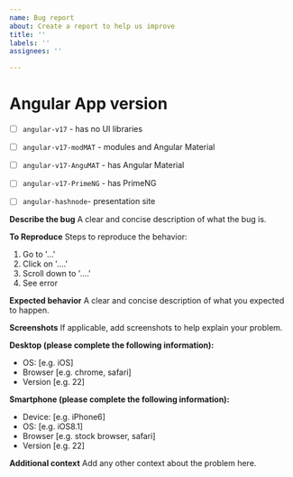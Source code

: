 ```yaml
---
name: Bug report
about: Create a report to help us improve
title: ''
labels: ''
assignees: ''

---
```


# Angular App version

- [ ] `angular-v17` - has no UI libraries
- [ ] `angular-v17-modMAT` - modules and Angular Material
- [ ] `angular-v17-AnguMAT` - has Angular Material
- [ ] `angular-v17-PrimeNG` - has PrimeNG 
- [ ] `angular-hashnode`- presentation site


**Describe the bug**
A clear and concise description of what the bug is.

**To Reproduce**
Steps to reproduce the behavior:
1. Go to '...'
2. Click on '....'
3. Scroll down to '....'
4. See error

**Expected behavior**
A clear and concise description of what you expected to happen.

**Screenshots**
If applicable, add screenshots to help explain your problem.

**Desktop (please complete the following information):**
 - OS: [e.g. iOS]
 - Browser [e.g. chrome, safari]
 - Version [e.g. 22]

**Smartphone (please complete the following information):**
 - Device: [e.g. iPhone6]
 - OS: [e.g. iOS8.1]
 - Browser [e.g. stock browser, safari]
 - Version [e.g. 22]

**Additional context**
Add any other context about the problem here.
